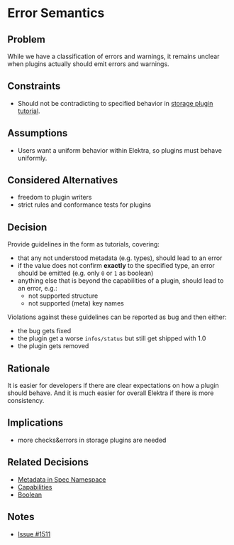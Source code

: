 # Error Semantics

## Problem

While we have a classification of errors and warnings, it remains
unclear when plugins actually should emit errors and warnings.

## Constraints

- Should not be contradicting to specified behavior in [storage plugin tutorial](/doc/tutorials/storage-plugins.md).

## Assumptions

- Users want a uniform behavior within Elektra, so plugins must behave uniformly.

## Considered Alternatives

- freedom to plugin writers
- strict rules and conformance tests for plugins

## Decision

Provide guidelines in the form as tutorials, covering:

- that any not understood metadata (e.g. types), should lead to an error
- if the value does not confirm **exactly** to the specified type, an error should be emitted
  (e.g. only `0` or `1` as boolean)
- anything else that is beyond the capabilities of a plugin, should lead to an error, e.g.:
  - not supported structure
  - not supported (meta) key names

Violations against these guidelines can be reported as bug and then either:

- the bug gets fixed
- the plugin get a worse `infos/status` but still get shipped with 1.0
- the plugin gets removed

## Rationale

It is easier for developers if there are clear expectations on how a plugin
should behave. And it is much easier for overall Elektra if there is more
consistency.

## Implications

- more checks&errors in storage plugins are needed

## Related Decisions

- [Metadata in Spec Namespace](spec_metadata.md)
- [Capabilities](capabilities.md)
- [Boolean](boolean.md)

## Notes

- [Issue #1511](https://issues.libelektra.org/1511)
